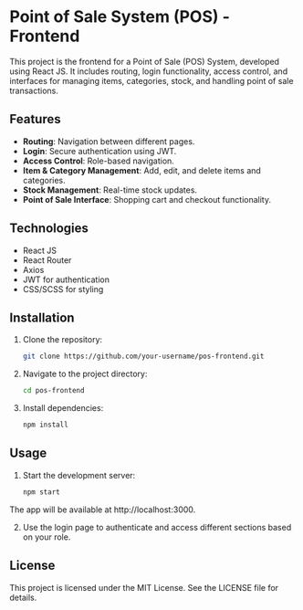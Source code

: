 # Point of Sale System (POS) - Frontend

This project is the frontend for a Point of Sale (POS) System, developed using React JS. It includes routing, login functionality, access control, and interfaces for managing items, categories, stock, and handling point of sale transactions.

## Features

- **Routing**: Navigation between different pages.
- **Login**: Secure authentication using JWT.
- **Access Control**: Role-based navigation.
- **Item & Category Management**: Add, edit, and delete items and categories.
- **Stock Management**: Real-time stock updates.
- **Point of Sale Interface**: Shopping cart and checkout functionality.

## Technologies

- React JS
- React Router
- Axios
- JWT for authentication
- CSS/SCSS for styling

## Installation

1. Clone the repository:
   ```bash
   git clone https://github.com/your-username/pos-frontend.git

2. Navigate to the project directory:
   ```bash
   cd pos-frontend

3. Install dependencies:
   ```bash
   npm install

## Usage

1. Start the development server:
   ```bash
   npm start

 The app will be available at http://localhost:3000.

2. Use the login page to authenticate and access different sections based on your role.

## License

This project is licensed under the MIT License. See the LICENSE file for details.
